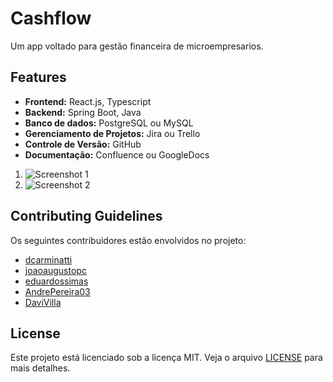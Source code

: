 # Cashflow

Um app voltado para gestão financeira de microempresarios.

## Features

- **Frontend:** React.js, Typescript
- **Backend:** Spring Boot, Java
- **Banco de dados:** PostgreSQL ou MySQL
- **Gerenciamento de Projetos:** Jira ou Trello
- **Controle de Versão:** GitHub
- **Documentação:** Confluence ou GoogleDocs

1. ![Screenshot 1](path/to/screenshot1.png)
2. ![Screenshot 2](path/to/screenshot2.png)

## Contributing Guidelines

Os seguintes contribuidores estão envolvidos no projeto:
- [dcarminatti](https://github.com/dcarminatti)
- [joaoaugustopc](https://github.com/joaoaugustopc)
- [eduardossimas](https://github.com/eduardossimas)
- [AndrePereira03](https://github.com/AndrePereira03)
- [DaviVilla](https://github.com/DaviVilla)

## License

Este projeto está licenciado sob a licença MIT. Veja o arquivo [LICENSE](LICENSE) para mais detalhes.

